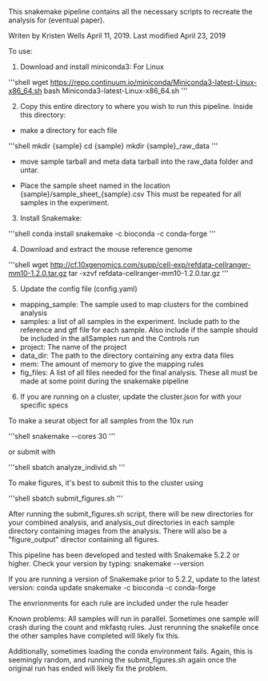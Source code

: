 This snakemake pipeline contains all the necessary scripts to recreate the analysis for (eventual paper).

Writen by Kristen Wells April 11, 2019. Last modified April 23, 2019

To use:

1. Download and install miniconda3: For Linux

'''shell
wget https://repo.continuum.io/miniconda/Miniconda3-latest-Linux-x86_64.sh bash Miniconda3-latest-Linux-x86_64.sh
'''

2. Copy this entire directory to where you wish to run this pipeline. Inside this directory:

* make a directory for each file

'''shell
mkdir {sample} cd {sample} mkdir {sample}_raw_data
'''

* move sample tarball and meta data tarball into the raw_data folder and untar.

* Place the sample sheet named in the location {sample}/sample_sheet_{sample}.csv This must be repeated for all samples in the experiment.

3. Install Snakemake:

'''shell
conda install snakemake -c bioconda -c conda-forge
'''

4. Download and extract the mouse reference genome

'''shell
wget http://cf.10xgenomics.com/supp/cell-exp/refdata-cellranger-mm10-1.2.0.tar.gz tar -xzvf refdata-cellranger-mm10-1.2.0.tar.gz
'''

5. Update the config file (config.yaml)

* mapping_sample: The sample used to map clusters for the combined analysis
* samples: a list of all samples in the experiment. Include path to the reference and gtf file for each sample. Also include if the sample should be included in the allSamples run and the Controls run
* project: The name of the project
* data_dir: The path to the directory containing any extra data files
* mem: The amount of memory to give the mapping rules
* fig_files: A list of all files needed for the final analysis. These all must be made at some point during the snakemake pipeline

6. If you are running on a cluster, update the cluster.json for with your specific specs

To make a seurat object for all samples from the 10x run

'''shell
snakemake --cores 30
''' 

or submit with

'''shell
sbatch analyze_individ.sh
'''

To make figures, it's best to submit this to the cluster using

'''shell
sbatch submit_figures.sh
'''

After running the submit_figures.sh script, there will be new directories for your combined analysis, and analysis_out directories in each sample directory containing images from the analysis. There will also be a "figure_output" director containing all figures.

This pipeline has been developed and tested with Snakemake 5.2.2 or higher. Check your version by typing: snakemake --version

If you are running a version of Snakemake prior to 5.2.2, update to the latest version: conda update snakemake -c bioconda -c conda-forge

The envrionments for each rule are included under the rule header

Known problems: All samples will run in parallel. Sometimes one sample will crash during the count and mkfastq rules. Just rerunning the snakefile once the other samples have completed will likely fix this.

Additionally, sometimes loading the conda environment fails. Again, this is seemingly random, and running the submit_figures.sh again once the original run has ended will likely fix the problem.
